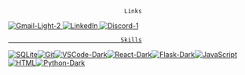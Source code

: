                                      Links
<a href="mailto: conwayshawn33@gamil.com" width="50px" height="50px">![Gmail-Light-2](https://github.com/shawnway210/shawnway210/assets/138731667/b6140c36-fdff-471b-ae4f-fbeb79c86f8f)
<a href="https://www.linkedin.com/in/shawn-conway-offthestem/">![LinkedIn](https://github.com/shawnway210/shawnway210/assets/138731667/19406dbf-8d2b-4d69-89e3-465ac539155c)
<a href="https://discord.com/channels/@shawnway210">![Discord-1](https://github.com/shawnway210/shawnway210/assets/138731667/1c3816e1-5515-45cd-8f30-538b4397f16c) 
                                    
                                    
                                    Skills

![SQLite](https://github.com/shawnway210/shawnway210/assets/138731667/7c17e27e-b6cb-4276-a69f-3f9bbc2f9e92)![Git](https://github.com/shawnway210/shawnway210/assets/138731667/6f458efb-a597-4c72-8366-2f31f37bbb2e)![VSCode-Dark](https://github.com/shawnway210/shawnway210/assets/138731667/cd94fdab-26f3-49a4-8d07-52a4c23252f9)![React-Dark](https://github.com/shawnway210/shawnway210/assets/138731667/d15256a3-261a-4dd9-b17b-95d3e9ade834)![Flask-Dark](https://github.com/shawnway210/shawnway210/assets/138731667/9f9fd549-32ff-458a-b0ed-45df292dcf80)![JavaScript](https://github.com/shawnway210/shawnway210/assets/138731667/a0c5e6d1-239b-489d-a6ca-371347b0fb72)![HTML](https://github.com/shawnway210/shawnway210/assets/138731667/81838666-7477-413a-a7ec-056cb4f1a3e1)![Python-Dark](https://github.com/shawnway210/shawnway210/assets/138731667/6da178fc-4edc-4f05-ac50-59cf7bf2957d)                                  





